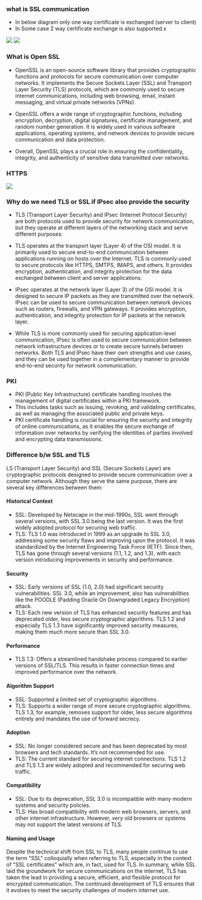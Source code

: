 ### what is SSL communication
- In below diagram only one way certificate is exchanged (server to client)
- In Some case 2 way certificate exchange is also supported.x

![](image/ssl_1.png)
![](image/ssl_2.png)

### What is Open SSL
- OpenSSL is an open-source software library that provides cryptographic functions and protocols for secure communication over computer networks. It implements the Secure Sockets Layer (SSL) and Transport Layer Security (TLS) protocols, which are commonly used to secure internet communications, including web browsing, email, instant messaging, and virtual private networks (VPNs).

- OpenSSL offers a wide range of cryptographic functions, including encryption, decryption, digital signatures, certificate management, and random number generation. It is widely used in various software applications, operating systems, and network devices to provide secure communication and data protection.

- Overall, OpenSSL plays a crucial role in ensuring the confidentiality, integrity, and authenticity of sensitive data transmitted over networks.

### HTTPS 
![](image/HTTPS.jpg)

### Why do we need TLS or SSL if IPsec also provide the security
- TLS (Transport Layer Security) and IPsec (Internet Protocol Security) are both protocols used to provide security for network communication, but they operate at different layers of the networking stack and serve different purposes:

- TLS operates at the transport layer (Layer 4) of the OSI model. It is primarily used to secure end-to-end communication between applications running on hosts over the Internet. TLS is commonly used to secure protocols like HTTPS, SMTPS, IMAPS, and others. It provides encryption, authentication, and integrity protection for the data exchanged between client and server applications.

- IPsec operates at the network layer (Layer 3) of the OSI model. It is designed to secure IP packets as they are transmitted over the network. IPsec can be used to secure communication between network devices such as routers, firewalls, and VPN gateways. It provides encryption, authentication, and integrity protection for IP packets at the network layer.

- While TLS is more commonly used for securing application-level communication, IPsec is often used to secure communication between network infrastructure devices or to create secure tunnels between networks. Both TLS and IPsec have their own strengths and use cases, and they can be used together in a complementary manner to provide end-to-end security for network communication.

### PKI
- PKI (Public Key Infrastructure) certificate handling involves the management of digital certificates within a PKI framework. 
- This includes tasks such as issuing, revoking, and validating certificates, as well as managing the associated public and private keys. 
- PKI certificate handling is crucial for ensuring the security and integrity of online communications, as it enables the secure exchange of information over networks by verifying the identities of parties involved and encrypting data transmissions.

### Difference b/w SSL and TLS
LS (Transport Layer Security) and SSL (Secure Sockets Layer) are cryptographic protocols designed to provide secure communication over a computer network. Although they serve the same purpose, there are several key differences between them:

#### Historical Context
- SSL: Developed by Netscape in the mid-1990s, SSL went through several versions, with SSL 3.0 being the last version. It was the first widely adopted protocol for securing web traffic.
- TLS: TLS 1.0 was introduced in 1999 as an upgrade to SSL 3.0, addressing some security flaws and improving upon the protocol. It was standardized by the Internet Engineering Task Force (IETF). Since then, TLS has gone through several versions (1.1, 1.2, and 1.3), with each version introducing improvements in security and performance.
#### Security
- SSL: Early versions of SSL (1.0, 2.0) had significant security vulnerabilities. SSL 3.0, while an improvement, also has vulnerabilities like the POODLE (Padding Oracle On Downgraded Legacy Encryption) attack.
- TLS: Each new version of TLS has enhanced security features and has deprecated older, less secure cryptographic algorithms. TLS 1.2 and especially TLS 1.3 have significantly improved security measures, making them much more secure than SSL 3.0.
#### Performance
- TLS 1.3: Offers a streamlined handshake process compared to earlier versions of SSL/TLS. This results in faster connection times and improved performance over the network.
#### Algorithm Support
- SSL: Supported a limited set of cryptographic algorithms.
- TLS: Supports a wider range of more secure cryptographic algorithms. TLS 1.3, for example, removes support for older, less secure algorithms entirely and mandates the use of forward secrecy.
#### Adoption
- SSL: No longer considered secure and has been deprecated by most browsers and tech standards. It’s not recommended for use.
- TLS: The current standard for securing internet connections. TLS 1.2 and TLS 1.3 are widely adopted and recommended for securing web traffic.
#### Compatibility
- SSL: Due to its deprecation, SSL 3.0 is incompatible with many modern systems and security policies.
- TLS: Has broad compatibility with modern web browsers, servers, and other internet infrastructure. However, very old browsers or systems may not support the latest versions of TLS.
#### Naming and Usage
Despite the technical shift from SSL to TLS, many people continue to use the term "SSL" colloquially when referring to TLS, especially in the context of "SSL certificates" which are, in fact, used for TLS.
In summary, while SSL laid the groundwork for secure communications on the internet, TLS has taken the lead in providing a secure, efficient, and flexible protocol for encrypted communication. The continued development of TLS ensures that it evolves to meet the security challenges of modern internet use.




